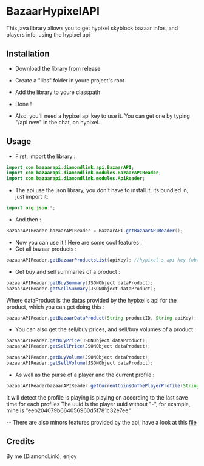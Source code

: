 # BazaarHypixelAPI
This java library allows you to get hypixel skyblock bazaar infos, and players info, using the hypixel api
## Installation
- Download the library from release
- Create a "libs" folder in youre project's root
- Add the library to youre classpath
- Done !

- Also, you'll need a hypixel api key to use it. You can get one by typing "/api new" in the chat, on hypixel.

## Usage
- First, import the library :
```java
import com.bazaarapi.diamondlink.api.BazaarAPI;
import com.bazaarapi.diamondlink.modules.BazaarAPIReader;
import com.bazaarapi.diamondlink.modules.ApiReader;
```
- The api use the json library, you don't have to install it, its bundled in, just import it:
```java
import org.json.*;
```
- And then :
```java
BazaarAPIReader bazaarAPIReader = BazaarAPI.getBazaarAPIReader();
```

- Now you can use it ! Here are some cool features :
- Get all bazaar products :
```java
bazaarAPIReader.getBazaarProductsList(apiKey); //hypixel's api key (obtainable by typing "/api new")
```
- Get buy and sell summaries of a product :
```java
bazaarAPIReader.getBuySummary(JSONObject dataProduct);
bazaarAPIReader.getSellSummary(JSONObject dataProduct);
```
Where dataProduct is the datas provided by the hypixel's api for the product, which you can get doing this :
```java
bazaarAPIReader.getBazaarDataProduct(String productID, String apiKey);
```

- You can also get the sell/buy prices, and sell/buy volumes of a product :
```java
bazaarAPIReader.getBuyPrice(JSONObject dataProduct);
bazaarAPIReader.getSellPrice(JSONObject dataProduct);

bazaarAPIReader.getBuyVolume(JSONObject dataProduct);
bazaarAPIReader.getSellVolume(JSONObject dataProduct);
```
- As well as the purse of a player and the current profile :
```java
bazaarAPIReaderbazaarAPIReader.getCurrentCoinsOnThePlayerProfile(String uuid, String apiKey)
```
It will detect the profile is playing is playing on according to the last save time for each profiles
The uuid is the player uuid without "-", for example, mine is "eeb204079b664056960d5f781c32e7ee"

-- There are also minors features provided by the api, have a look at this [file]( https://github.com/DiamondLink/BazaarHypixelAPI/blob/master/src/main/java/com/bazaarapi/diamondlink/modules/ApiReader.java)

## Credits
By me (DiamondLink), enjoy

